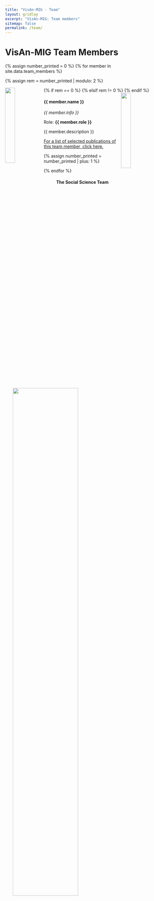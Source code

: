 ```yaml
---
title: "VisAn-MIG - Team"
layout: gridlay
excerpt: "VisAn-MIG: Team members"
sitemap: false
permalink: /team/
---
```


# VisAn-MIG Team Members

{% assign number_printed = 0 %}
{% for member in site.data.team_members %}

{% assign rem = number_printed | modulo: 2 %}

<div class="row">

<div class="col clearfix">
  {% if rem == 0 %}
  <img src="{{ site.url }}{{ site.baseurl }}/images/teampic/{{ member.photo }}" class="img-responsive" width="25%" style="float: left" />
  {% elsif rem != 0 %}
  <img src="{{ site.url }}{{ site.baseurl }}/images/teampic/{{ member.photo }}" class="img-responsive" width="25%" style="float: right" />
  {% endif %}
  <h4>{{ member.name }}</h4>
  <p><i>{{ member.info }}</i></p>
  <p>Role: <b>{{ member.role }}</b></p>
  <p> {{ member.description }} </p>
  <p><a href="{{ site.url }}{{ site.baseurl }}/teampubs#{{ member.short }}">For a list of selected publications of this team member, click here.</a></p>
</div>

{% assign number_printed = number_printed | plus: 1 %}

</div>

{% endfor %}

<h4 style="text-align: center">The Social Science Team</h4>

<img src="{{ site.url}}{{ site.baseurl }}/images/teampic/socsci-team.jpg" class="img-responsive" width="65%" style="display: block; margin-left: auto; margin-right: auto" />
